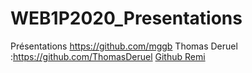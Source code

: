 
# WEB1P2020_Presentations
Présentations
https://github.com/mggb
Thomas Deruel :https://github.com/ThomasDeruel
[Github Remi](https://github.com/ayshiff)

